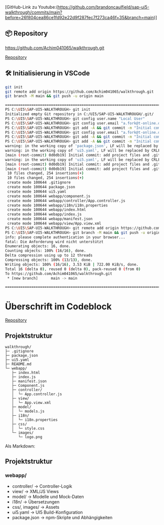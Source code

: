 [GitHub-Link zu Youtube:(https://github.com/brandoncaulfield/sap-ui5-walkthrough/commits/main?before=26f804cea86ce1fd92e22d9f287fec7f273ca46f+35&branch=main)]

## 📦 Repository
https://github.com/Achim041065/walkthrough.git

[Repository](https://github.com/Achim041065/walkthrough.git)


## 🛠️ Initialisierung in VSCode
```bash
git init
git remote add origin https://github.com/Achim041065/walkthrough.git
git branch -M main && git push -u origin main

================================================================================================================================
PS C:\UI5\SAP-UI5-WALKTHROUGH> git init
Initialized empty Git repository in C:/UI5/SAP-UI5-WALKTHROUGH/.git/
PS C:\UI5\SAP-UI5-WALKTHROUGH> git config user.name "Local User"
PS C:\UI5\SAP-UI5-WALKTHROUGH> git config user.email "a.fork@t-online.de"
PS C:\UI5\SAP-UI5-WALKTHROUGH> git add -A && git commit -m "Initial commit: add project files and .gitignore"
PS C:\UI5\SAP-UI5-WALKTHROUGH> git config user.email "a.fork@t-online.de"
PS C:\UI5\SAP-UI5-WALKTHROUGH> git add -A && git commit -m "Initial commit: add project files and .gitignore"
PS C:\UI5\SAP-UI5-WALKTHROUGH> git add -A && git commit -m "Initial commit: add project files and .gitignore"
warning: in the working copy of 'package.json', LF will be replaced by CRLF the next time Git touches it
warning: in the working copy of 'ui5.yaml', LF will be replaced by CRLF the next time Git touches it
[main (root-commit) 0d0db19] Initial commit: add project files and .gitignore
warning: in the working copy of 'ui5.yaml', LF will be replaced by CRLF the next time Git touches it
[main (root-commit) 0d0db19] Initial commit: add project files and .gitignore
[main (root-commit) 0d0db19] Initial commit: add project files and .gitignore
 10 files changed, 254 insertions(+)
 10 files changed, 254 insertions(+)
 create mode 100644 .gitignore
 create mode 100644 package.json
 create mode 100644 ui5.yaml
 create mode 100644 webapp/component.js
 create mode 100644 webapp/controller/App.controller.js
 create mode 100644 webapp/i18n/i18n.properties
 create mode 100644 webapp/index.html
 create mode 100644 webapp/index.js
 create mode 100644 webapp/manifest.json
 create mode 100644 webapp/view/App.view.xml
PS C:\UI5\SAP-UI5-WALKTHROUGH> git remote add origin https://github.com/Achim041065/walkthrough.git
PS C:\UI5\SAP-UI5-WALKTHROUGH> git branch -M main && git push -u origin main
info: please complete authentication in your browser...
fatal: Die Anforderung wird nicht unterstützt
Enumerating objects: 16, done.
Counting objects: 100% (16/16), done.
Delta compression using up to 12 threads
Compressing objects: 100% (13/13), done.
Writing objects: 100% (16/16), 3.53 KiB | 722.00 KiB/s, done.
Total 16 (delta 0), reused 0 (delta 0), pack-reused 0 (from 0)
To https://github.com/Achim041065/walkthrough.git
 * [new branch]      main -> main

================================================================================================================================

```

# Überschrift im Codeblock
[Repository](https://github.com/Achim041065/walkthrough.git)

## Projektstruktur
```Code
walkthrough/
├─ .gitignore
├─ package.json
├─ ui5.yaml
├─ README.md
└─ webapp/
   ├─ index.html
   ├─ index.js
   ├─ manifest.json
   ├─ Component.js
   ├─ controller/
   │  └─ App.controller.js
   ├─ view/
   │  └─ App.view.xml
   ├─ model/
   │  └─ models.js
   ├─ i18n/
   │  └─ i18n.properties
   ├─ css/
   │  └─ style.css
   └─ images/
      └─ logo.png

```

Als Markdown:

## Projektstruktur

### webapp/ 
  - controller/ → Controller-Logik
  - view/ → XML/JS Views
  - model/ → Modelle und Mock-Daten
  - i18n/ → Übersetzungen
  - css/, images/ → Assets
- ui5.yaml → UI5 Build-Konfiguration
- package.json → npm-Skripte und Abhängigkeiten
